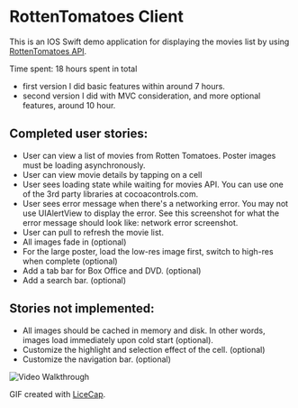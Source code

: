 # RottenTomatoes Client

This is an IOS Swift demo application for displaying the movies list by using [RottenTomatoes API](http://www.rottentomatoes.com/).  

Time spent: 18 hours spent in total 

 * first version I did basic features within around 7 hours.  
 * second version I did with MVC consideration, and more optional features, around 10 hour. 

Completed user stories:
------------------------

* User can view a list of movies from Rotten Tomatoes. Poster images must be loading asynchronously.
* User can view movie details by tapping on a cell
* User sees loading state while waiting for movies API. You can use one of the 3rd party libraries at cocoacontrols.com.
* User sees error message when there's a networking error. You may not use UIAlertView to display the error. See this screenshot for what the error message should look like: network error screenshot.
* User can pull to refresh the movie list.
* All images fade in (optional)
* For the large poster, load the low-res image first, switch to high-res when complete (optional)
* Add a tab bar for Box Office and DVD. (optional)
* Add a search bar. (optional)


Stories not implemented:
--------------------------
* All images should be cached in memory and disk. In other words, images load immediately upon cold start (optional).
* Customize the highlight and selection effect of the cell. (optional)
* Customize the navigation bar. (optional)

 
![Video Walkthrough](RMMovie.gif)

GIF created with [LiceCap](http://www.cockos.com/licecap/).
